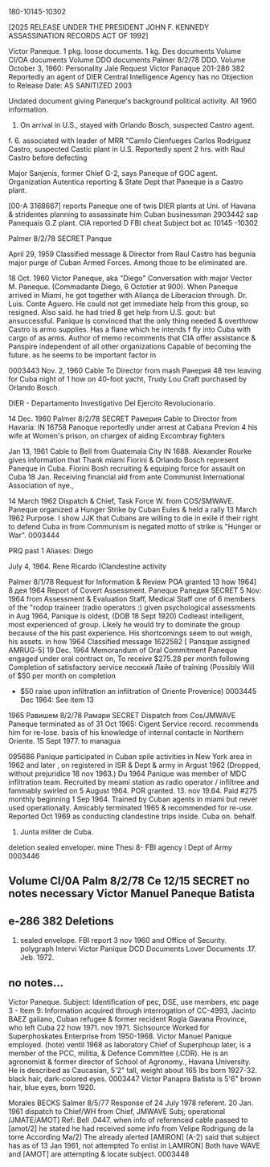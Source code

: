 180-10145-10302

[2025 RELEASE UNDER THE PRESIDENT JOHN F. KENNEDY ASSASSINATION RECORDS ACT OF 1992]

Victor Paneque.
1 pkg. loose documents.
1 kg. Des documents
Volume
CI/OA documents
Volume DDO documents
Palmer
8/2/78
DDO. Volume
October 3, 1960:
Personality Jale Request
Victor Panaque
201-286 382
Reportedly an agent of DIER
Central Intelligence Agency
has no Objection to Release
Date:
AS SANITIZED
2003

Undated document giving Paneque's background political activity. All 1960 information.

1. On arrival in U.S., stayed with Orlando Bosch, suspected Castro agent.

f.
6. associated with leader of MRR "Camilo Cienfueges
Carlos Rodriguez Castro, suspected Castic plant in U.S.
Reportedly spent 2 hrs. with Raul Castro before defecting

Major Sanjenis, former Chief G-2, says Paneque of GOC agent.
Organization Autentica reporting & State Dept that Paneque is a Castro plant.

[00-A 3168667] reports Paneque one of twis
DIER plants at Uni. of Havana & stridentes
planning to assassinate him
Cuban businessman
2903442
sap Panequais G.Z plant.
CIA reported D FBI cheat Subject bot
ac
10145 -10302

Palmer
8/2/78
SECRET Panque

April 29, 1959 Classified message & Director from
Raul Castro has begunia major
purge of Cuban Armed Forces. Among those
to be eliminated are.

18 Oct. 1960
Victor Paneque, aka "Diego"
Conversation with major Vector M. Paneque. (Commadante
Diego, 6 Octotier at 900).
When Paneque arrived in Miami, he got
together with Aliança de Liberacion through.
Dr. Luis. Conte Aguero. He could not get immediate
help from this group, so resigned. Also said.
he had tried 8 get help from U.S. gout: but ansuccessful.
Panique is convinced that the only
thing needed & overthrow Castro is armo
supplies. Has a flane which he intends f
fly into Cuba with cargo of as
arms.
Author of memo recomments that CIA
offer assistance & Panspire independent of
all other organizations
Capable of becoming
the future.
as he seems to be
important factor in

0003443
Nov. 2, 1960 Cable To Director from mash
Ранерия 48 тен
leaving for Cuba night of 1 how
on 40-foot yacht, Trudy Lou Craft purchased by
Orlando Bosch.

DIER - Departamento Investigativo
Del Ejercito Revolucionario.

14 Dec. 1960
Palmer
8/2/78
SECRET
Рамерия
Cable to Director from Havaria: IN 16758
Panoque reportedly under arrest at Cabana
Previon
4 his wife at Women's prison, on chargex
of aiding Excombray fighters

Jan 13, 1961
Cable to Bell from Guatemala City IN 1688.
Alexander Rourke gives information that Thank
miami
Fiorini & Orlando Bosch represent Paneque in Cuba.
Fiorini Bosh recruiting & equiping force for
assault on Cuba 18 Jan. Receiving financial aid
from ante Communist International Association
of nye.,

14 March 1962
Dispatch & Chief, Task Force W. from COS/SMWAVE.
Paneque organized a Hunger Strike by Cuban
Eules & held a rally
13 March 1962 Purpose.
I show JJK that Cubans are willing to die
in exile if their right to defend Cuba in from
Communism is negated motto of strike is
"Hunger or War".
0003444

PRQ past 1
Aliases: Diego

July 4, 1964.
Rene Ricardo (Clandestine activity

Palmer
8/1/78
Request for Information & Review
POA granted 13 how 1964]
8 дея 1964
Report of Covert Assessment.
Paneque
Рапедия
SECRET
5 Nov: 1964
from Assessment & Evaluation Staff, Medical Staff
one of 6 members of the "rodop
traineer (radio operators :) given psychological
assessments in Aug 1964, Panique is oldest,
(DOB 18 Sept 1920) Codleast intelligent, most
experienced of
group. Likely he would
try to dominate the group because of
the
his
past experience. His shortcomings seem to
out weigh, his assets.
in how 1964 Classified message 1622582
[ Pansque assigned AMRUG-5]
19
Dec.
1964
Memorandum of Oral Commitment
Paneque engaged under oral contract on,
To receive $275.28 per month following
Completion of satisfactory service
лесский Лайе
of training
(Possibly
Will
of
$50 per month on completion
+ $50 raise upon infiltration
an infiltration of Oriente Provenice)
0003445
Dec 1964:
See item
13

1965
Равишем
8/2/78
Рамари
SECRET
Dispatch from Cos/JMWAVE
Paneque terminated as of 31 Oct 1965: Cigent
Service record. recommends him for re-lose.
basis of his knowledge of internal contacte in
Northern Oriente.
15 Sept 1977. to managua

095686
Panique participated in Cuban spile activities
in New York area in 1962 and later
, on
registered in ISR & Dept & army in Argust 1962
(Dropped, without prejuridice 18 nov 1963.) Du
1964 Panique
was member of MDC
infiltration team. Recruited by meami
station as radio operator / infiltree and fammably
swirled on 5 August 1964.
POR granted.
13. nov 19.64. Paid #275 monthly beginning
1
Sep 1964.
Trained by
Cuban
agents in miami
but never used operationally. Amicably terminated
1965 & recommended for re-use. Reported
Oct
1969 as conducting clandestine trips inside.
Cuba on.
behalf.
1. Junta militer de Cuba.

deletion
sealed enveloper.
mine
Thesi
8- FBI
agency
l
Dept of Army
0003446

Volume Cl/0A
Palm 8/2/78
Ce 12/15
SECRET
no notes necessary
Victor Manuel Paneque Batista
-
e-286 382
Deletions
-
1. sealed envelope.
FBI report 3 nov 1960 and Office of Security.
polygraph Intervi
Victor Panique
DCD Documents
Lover Documents
.17. Jeb. 1972.

no notes...
-
Victor Paneque.
Subject: Identification of pec, DSE, use members, etc
page 3 - Item 9: Information acquired through
interrogation of CC-4993, Jacinto BAEZ galiano,
Cuban refugee & former recident Rogla Gavana
Province, who left Cuba 22 how 1971.
nov 1971. Sichsource
Worked for Superphoskates Enterprise from 1950-1968.
Victor Manuel Panique employed.
(hote)
ventil
1968 as
laboratory
Chief of Superphoup later, is a member of the PCC,
militia, & Defence Committee (.CDR). He is an
agronomist & former director
of School of Agronomy.,
Havana University. He is described as
Caucasian, 5'2" tall, weight about 165 lbs
born
1927-32.
black hair, dark-colored eyes.
0003447
Victor Panapra Batista is 5'6" brown hair, blue eyes,
born 1920.

Morales
BECKS
Salmer
8/5/77
Response of 24 July 1978 referent.
20 Jan. 1961 dispatch to Chief/WH from
Chief, JMWAVE
Subj; operational /JMATE/AMOT]
Ref: Bell .0447.
when info of referenced cable passed to
[amot/2] he stated he had received some
info from Velipe Rodrigung de la torre According
Ma/2) The already alerted [AMIRON] (A-2) said
that subject has as of 13 Jan 1961, not attempted
To enlist in LAMIRON] Both have WAVE and
[AMOT] are attempting & locate subject.
0003448
